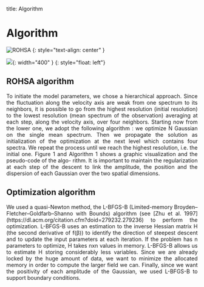 title: Algorithm

# Algorithm

![ROHSA](|media|/LogoMakr_0dTJ9B.png)
{: style="text-align: center" }

![](|media|/ROHSA+pseudo_code.png){: width="400" }
{: style="float: left"}
## ROHSA algorithm
<p style="text-align:justify;">
To initiate the model parameters, we chose a hierarchical approach. Since the fluctuation along the velocity axis 
are weak from one spectrum to its neighbors, it is possible to go from the highest resolution (initial resolution) 
to the lowest resolution (mean spectrum of the observation) averaging at each step, along the velocity axis, over four neighbors. 
Starting now from the lower one, we adopt the following algorithm : we optimize N Gaussian on the single mean spectrum. 
Then we propagate the solution as initialization of the optimization at the next level which contains four spectra. 
We repeat the process until we reach the highest resolution, i.e. the initial one. Figure 1 and Algorithm 1 shows a graphic 
visualization and the pseudo-code of the algo- rithm. It is important to maintain the regularization at each step of 
the descent to link the amplitude, the position and the dispersion of each Gaussian over the two spatial dimensions.

## Optimization algorithm
<p style="text-align:justify;">
We used a quasi-Newton method, the L-BFGS-B (Limited-memory Broyden–Fletcher–Goldfarb–Shanno with Bounds) 
algorithm (see [Zhu et al. 1997](https://dl.acm.org/citation.cfm?doid=279232.279236) to perform the optimization. 
L-BFGS-B uses an estimation to the inverse Hessian matrix H (the second derivative of f(β)) to identify the direction 
of steepest descent and to update the input parameters at each iteration. 
If the problem has n parameters to optimize, H takes nxn values in memory. 
L-BFGS-B allows us to estimate H storing considerably 
less variables. Since we are already locked by the huge amount of data, we want to minimize the allocated memory in order to 
compute the larger field we can. Finally, since we want the positivity of each amplitude of the Gaussian, 
we used L-BFGS-B to support boundary conditions.
